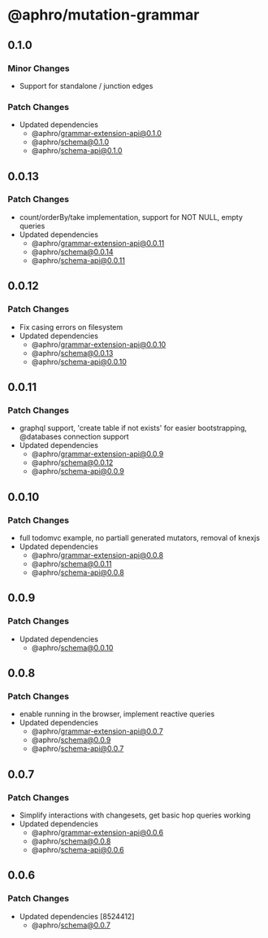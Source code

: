 # @aphro/mutation-grammar

## 0.1.0

### Minor Changes

- Support for standalone / junction edges

### Patch Changes

- Updated dependencies
  - @aphro/grammar-extension-api@0.1.0
  - @aphro/schema@0.1.0
  - @aphro/schema-api@0.1.0

## 0.0.13

### Patch Changes

- count/orderBy/take implementation, support for NOT NULL, empty queries
- Updated dependencies
  - @aphro/grammar-extension-api@0.0.11
  - @aphro/schema@0.0.14
  - @aphro/schema-api@0.0.11

## 0.0.12

### Patch Changes

- Fix casing errors on filesystem
- Updated dependencies
  - @aphro/grammar-extension-api@0.0.10
  - @aphro/schema@0.0.13
  - @aphro/schema-api@0.0.10

## 0.0.11

### Patch Changes

- graphql support, 'create table if not exists' for easier bootstrapping, @databases connection support
- Updated dependencies
  - @aphro/grammar-extension-api@0.0.9
  - @aphro/schema@0.0.12
  - @aphro/schema-api@0.0.9

## 0.0.10

### Patch Changes

- full todomvc example, no partiall generated mutators, removal of knexjs
- Updated dependencies
  - @aphro/grammar-extension-api@0.0.8
  - @aphro/schema@0.0.11
  - @aphro/schema-api@0.0.8

## 0.0.9

### Patch Changes

- Updated dependencies
  - @aphro/schema@0.0.10

## 0.0.8

### Patch Changes

- enable running in the browser, implement reactive queries
- Updated dependencies
  - @aphro/grammar-extension-api@0.0.7
  - @aphro/schema@0.0.9
  - @aphro/schema-api@0.0.7

## 0.0.7

### Patch Changes

- Simplify interactions with changesets, get basic hop queries working
- Updated dependencies
  - @aphro/grammar-extension-api@0.0.6
  - @aphro/schema@0.0.8
  - @aphro/schema-api@0.0.6

## 0.0.6

### Patch Changes

- Updated dependencies [8524412]
  - @aphro/schema@0.0.7

